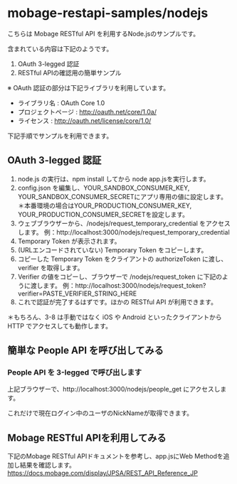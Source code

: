 mobage-restapi-samples/nodejs
======================

こちらは Mobage RESTful API を利用するNode.jsのサンプルです。

含まれている内容は下記のようです。

1. OAuth 3-legged 認証
2. RESTful APIの確認用の簡単サンプル


※ OAuth 認証の部分は下記ライブラリを利用しています。
* ライブラリ名 : OAuth Core 1.0
* プロジェクトページ : http://oauth.net/core/1.0a/
* ライセンス : http://oauth.net/license/core/1.0/



下記手順でサンプルを利用できます。

OAuth 3-legged 認証
-------------------

1. node.js の実行は、npm install してから node app.jsを実行します。
2. config.json を編集し、YOUR_SANDBOX_CONSUMER_KEY, YOUR_SANDBOX_CONSUMER_SECRETにアプリ専用の値に設定します。  
＊本番環境の場合はYOUR_PRODUCTION_CONSUMER_KEY, YOUR_PRODUCTION_CONSUMER_SECRETを設定します。
3. ウェブブラウザーから、/nodejs/request_temporary_credential をアクセスします。
例：http://localhost:3000/nodejs/request_temporary_credential
4. Temporary Token が表示されます。
5. (URLエンコードされていない) Temporary Token をコピーします。
6. コピーした Temporary Token をクライアントの authorizeToken に渡し、verifier を取得します。
7. Verifier の値をコピーし、ブラウザーで /nodejs/request_token に下記のように渡します。
例：http://localhost:3000/nodejs/request_token?verifier=PASTE_VERIFIER_STRING_HERE
8. これで認証が完了するはずです。ほかの RESTful API が利用できます。

＊もちろん、3-8 は手動ではなく iOS や Android といったクライアントから HTTP でアクセスしても動作します。



簡単な People API を呼び出してみる
-------------------------------

### People API を 3-legged で呼び出します

上記ブラウザーで、http://localhost:3000/nodejs/people_get にアクセスします。

これだけで現在ログイン中のユーザのNickNameが取得できます。

Mobage RESTful APIを利用してみる
-------------------
下記のMobage RESTful APIドキュメントを参考し、app.jsにWeb Methodを追加し結果を確認します。
https://docs.mobage.com/display/JPSA/REST_API_Reference_JP

